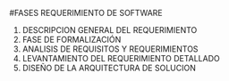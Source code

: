 #FASES REQUERIMIENTO DE SOFTWARE


1.	DESCRIPCION GENERAL DEL REQUERIMIENTO
2.	FASE DE FORMALIZACIÓN
3.	ANALISIS DE REQUISITOS Y REQUERIMIENTOS
5.	LEVANTAMIENTO DEL REQUERIMIENTO DETALLADO
6.	DISEÑO DE LA ARQUITECTURA DE SOLUCION


